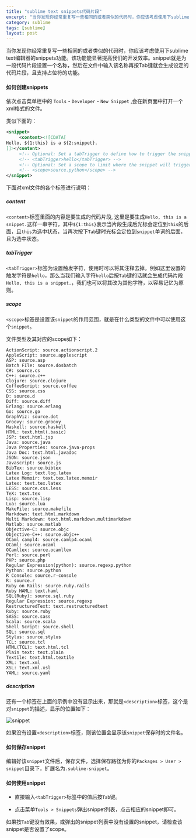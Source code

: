```yaml
---
title: "sublime text snippets代码片段"
excerpt: "当你发现你经常重复写一些相同的或者类似的代码时，你应该考虑使用下sublime text编辑器的snippets功能。该功能能显著提高我们的开发效率。snippet就是为一段代码片段设置一个名称，然后在文件中输入该名称再按Tab键就会生成设定的代码片段，且支持占位符的功能。"
category: sublime
tags: [sublime]
layout: post
---
```


当你发现你经常重复写一些相同的或者类似的代码时，你应该考虑使用下sublime text编辑器的snippets功能。该功能能显著提高我们的开发效率。snippet就是为一段代码片段设置一个名称，然后在文件中输入该名称再按Tab键就会生成设定的代码片段，且支持占位符的功能。

#### 如何创建snippets

依次点击菜单栏中的 `Tools` - `Developer` - `New Snippet` ,会在新页面中打开一个xml格式的文件。

类似下面的：

```xml
<snippet>
     <content><![CDATA[
Hello, ${1:this} is a ${2:snippet}.
]]></content>
     <!-- Optional: Set a tabTrigger to define how to trigger the snippet -->
     <!-- <tabTrigger>hello</tabTrigger> -->
     <!-- Optional: Set a scope to limit where the snippet will trigger -->
     <!-- <scope>source.python</scope> -->
</snippet>
```

下面对xml文件的各个标签进行说明：

##### content 

`<content>`标签里面的内容是要生成的代码片段, 这里是要生成`Hello, this is a snippet.`这样一串字符，其中`${1:this}`表示当片段生成后光标会定位到`this`的后面，且`this`为选中状态，当再次按下`Tab`键时光标会定位到`snippet`单词的后面，且为选中状态。

##### tabTrigger

`<tabTrigger>`标签为设置触发字符，使用时可以将其注释去掉。例如这里设置的触发字符是`hello`，那么当我们输入字符`hello`后按`Tab`键的话就会生成代码片段`Hello, this is a snippet.`，我们也可以将其改为其他字符，以容易记忆为原则。

##### scope

`<scope>`标签是设置该`snippet`的作用范围，就是在什么类型的文件中可以使用这个`snippet`。

文件类型及其对应的scope如下：

```
ActionScript: source.actionscript.2
AppleScript: source.applescript
ASP: source.asp
Batch FIle: source.dosbatch
C#: source.cs
C++: source.c++
Clojure: source.clojure
CoffeeScript: source.coffee
CSS: source.css
D: source.d
Diff: source.diff
Erlang: source.erlang
Go: source.go
GraphViz: source.dot
Groovy: source.groovy
Haskell: source.haskell
HTML: text.html(.basic)
JSP: text.html.jsp
Java: source.java
Java Properties: source.java-props
Java Doc: text.html.javadoc
JSON: source.json
Javascript: source.js
BibTex: source.bibtex
Latex Log: text.log.latex
Latex Memoir: text.tex.latex.memoir
Latex: text.tex.latex
LESS: source.css.less
TeX: text.tex
Lisp: source.lisp
Lua: source.lua
MakeFile: source.makefile
Markdown: text.html.markdown
Multi Markdown: text.html.markdown.multimarkdown
Matlab: source.matlab
Objective-C: source.objc
Objective-C++: source.objc++
OCaml campl4: source.camlp4.ocaml
OCaml: source.ocaml
OCamllex: source.ocamllex
Perl: source.perl
PHP: source.php
Regular Expression(python): source.regexp.python
Python: source.python
R Console: source.r-console
R: source.r
Ruby on Rails: source.ruby.rails
Ruby HAML: text.haml
SQL(Ruby): source.sql.ruby
Regular Expression: source.regexp
RestructuredText: text.restructuredtext
Ruby: source.ruby
SASS: source.sass
Scala: source.scala
Shell Script: source.shell
SQL: source.sql
Stylus: source.stylus
TCL: source.tcl
HTML(TCL): text.html.tcl
Plain text: text.plain
Textile: text.html.textile
XML: text.xml
XSL: text.xml.xsl
YAML: source.yaml
```

##### description

还有一个标签在上面的示例中没有显示出来，那就是`<description>`标签，这个是对`snippet`的描述，显示的位置如下：

![snippet](/images/article/sublime/snippet.png)

如果没有设置`<description>`标签，则该位置会显示该`snippet`保存时的文件名。

#### 如何保存snippet

编辑好该`snippet`文件后，保存文件，选择保存路径为你的`Packages > User > snippet`目录下，扩展名为`.sublime-snippet`。

#### 如何使用snippet

* 直接输入`<tabTrigger>`标签中的值后按`Tab`键。

* 点击菜单`Tools > Snippets`弹出snippet列表，点击相应的snippet即可。

如果按`Tab`键没有效果，或弹出的snippet列表中没有设置的snippet，请检查该snippet是否设置了scope。
